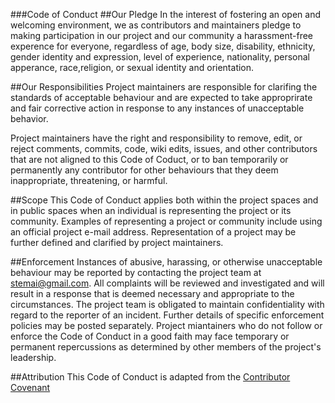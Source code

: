 ###Code of Conduct
##Our Pledge
In the interest of fostering an open and welcoming environment, we as contributors and maintainers pledge to making participation in our project and our community a harassment-free experence for everyone, regardless of age, body size, disability, ethnicity, gender identity and expression, level of experience, nationality, personal apperance, race,religion, or sexual identity and orientation.

##Our Responsibilities
Project maintainers are responsible for clarifing the standards of acceptable behaviour and are expected to take approprirate and fair corrective action in response to any instances of unacceptable behavior.

Project maintainers have the right and responsibility to remove, edit, or reject comments, commits, code, wiki edits, issues, and other contributors that are not aligned to this Code of Coduct, or to ban temporarily or permanently any contributor for other behaviours that they deem inappropriate, threatening, or harmful.

##Scope
This Code of Conduct applies both within the project spaces and in public spaces when an individual is representing the project or its community. Examples of representing a project or community include using an official project e-mail address. Representation of a project may be further defined and clarified by project maintainers.

##Enforcement
Instances of abusive, harassing, or otherwise unacceptable behaviour may be reported by contacting the project team at stemai@gmail.com. All complaints will be reviewed and investigated and will result in a response that is deemed necessary and appropriate to the circumstances. The project team is obligated to maintain confidentiality with regard to the reporter of an incident. Further details of specific enforcement policies may be posted separately.
Project miantainers who do not follow or enforce the Code of Conduct in a good faith may face temporary or permanent repercussions as determined by other members of the project's leadership.

##Attribution
This Code of Conduct is adapted from the [Contributor Covenant](https://www.contributor-covenant.org/version/1/4/code-of-conduct.html)
